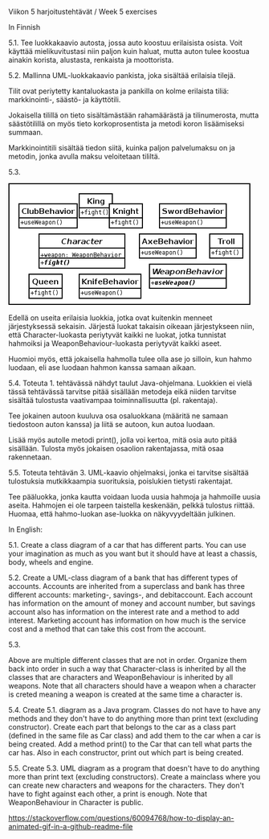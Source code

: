 Viikon 5 harjoitustehtävät / Week 5 exercises  

In Finnish

5.1. Tee luokkakaavio autosta, jossa auto koostuu erilaisista osista. 
Voit käyttää mielikuvitustasi niin paljon kuin haluat, mutta auton tulee koostua 
ainakin korista, alustasta, renkaista ja moottorista.

 

5.2. Mallinna UML-luokkakaavio pankista, joka sisältää erilaisia tilejä. 

Tilit ovat periytetty kantaluokasta ja pankilla on kolme erilaista tiliä: 
markkinointi-, säästö- ja käyttötili. 

Jokaisella tilillä on tieto sisältämästään rahamäärästä ja tilinumerosta, 
mutta säästötilillä on myös tieto korkoprosentista ja metodi koron lisäämiseksi summaan. 

Markkinointitili sisältää tiedon siitä, kuinka paljon palvelumaksu on ja metodin, 
jonka avulla maksu veloitetaan tililtä.

 

5.3.  


![me](https://github.com/saugkim/Olio2021s_LUT/blob/main/Images/Week53.png)  

Edellä on useita erilaisia luokkia, jotka ovat kuitenkin menneet järjestyksessä sekaisin. 
Järjestä luokat takaisin oikeaan järjestykseen niin, että Character-luokasta periytyvät 
kaikki ne luokat, jotka tunnistat hahmoiksi ja WeaponBehaviour-luokasta periytyvät kaikki aseet. 

Huomioi myös, että jokaisella hahmolla tulee olla ase jo silloin, kun hahmo luodaan, 
eli ase luodaan hahmon kanssa samaan aikaan.

 

5.4. Toteuta 1. tehtävässä nähdyt taulut Java-ohjelmana. 
Luokkien ei vielä tässä tehtävässä tarvitse pitää sisällään metodeja eikä niiden 
tarvitse sisältää tulostusta vaativampaa toiminnallisuutta (pl. rakentaja). 

Tee jokainen autoon kuuluva osa osaluokkana (määritä ne samaan tiedostoon auton kanssa) 
ja liitä se autoon, kun autoa luodaan. 

Lisää myös autolle metodi print(), jolla voi kertoa, mitä osia auto pitää sisällään. 
Tulosta myös jokaisen osaolion rakentajassa, mitä osaa rakennetaan.


5.5. Toteuta tehtävän 3. UML-kaavio ohjelmaksi, 
jonka ei tarvitse sisältää tulostuksia mutkikkaampia suorituksia, poislukien tietysti rakentajat. 

Tee pääluokka, jonka kautta voidaan luoda uusia hahmoja ja hahmoille uusia aseita. 
Hahmojen ei ole tarpeen taistella keskenään, pelkkä tulostus riittää. 
Huomaa, että hahmo-luokan ase-luokka on näkyvyydeltään julkinen.





In English:

5.1. Create a class diagram of a car that has different parts. You can use your imagination as much as you want but it should have at least a chassis, body, wheels and engine.




5.2. Create a UML-class diagram of a bank that has different types of accounts. Accounts are inherited from a superclass and bank has three different accounts: marketing-, savings-, and debitaccount. Each account has information on the amount of money and account number, but savings account also has information on the interest rate and a method to add interest. Marketing account has information on how much is the service cost and a method that can take this cost from the account.



5.3.





Above are multiple different classes that are not in order. Organize them back into order in such a way that Character-class is inherited by all the classes that are characters and WeaponBehaviour is inherited by all weapons. Note that all characters should have a weapon when a character is creted meaning a weapon is created at the same time a character is.



5.4. Create 5.1. diagram as a Java program. Classes do not have to have any methods and they don't have to do anything more than print text (excluding constructor). Create each part that belongs to the car as a class part (defined in the same file as Car class) and add them to the car when a car is being created. Add a method print() to the Car that can tell what parts the car has. Also in each constructor, print out which part is being created. 




5.5. Create 5.3. UML diagram as a program that doesn't have to do anything more than print text (excluding constructors). Create a mainclass where you can create new characters and weapons for the characters. They don't have to fight against each other, a print is enough. Note that WeaponBehaviour in Character is public.

https://stackoverflow.com/questions/60094768/how-to-display-an-animated-gif-in-a-github-readme-file  
